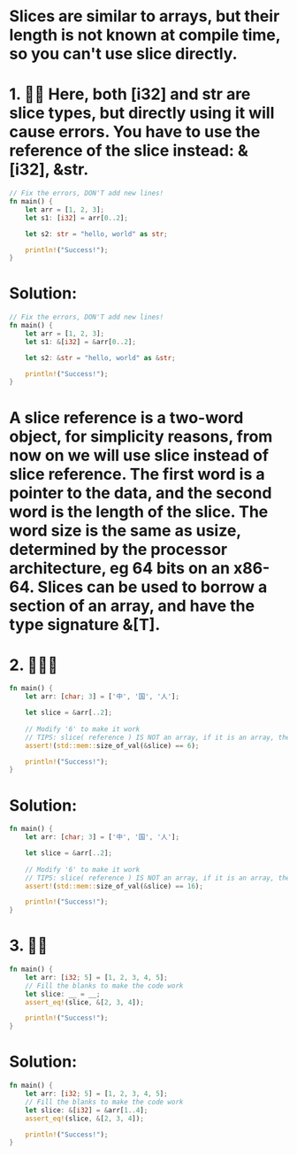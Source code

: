 # Slices are similar to arrays, but their length is not known at compile time, so you can't use slice directly.
# 1. 🌟🌟 Here, both [i32] and str are slice types, but directly using it will cause errors. You have to use the reference of the slice instead: &[i32], &str.
```rs
// Fix the errors, DON'T add new lines!
fn main() {
    let arr = [1, 2, 3];
    let s1: [i32] = arr[0..2];

    let s2: str = "hello, world" as str;

    println!("Success!");
}
```
# Solution:
```rs
// Fix the errors, DON'T add new lines!
fn main() {
    let arr = [1, 2, 3];
    let s1: &[i32] = &arr[0..2];

    let s2: &str = "hello, world" as &str;

    println!("Success!");
}
```
# A slice reference is a two-word object, for simplicity reasons, from now on we will use slice instead of slice reference. The first word is a pointer to the data, and the second word is the length of the slice. The word size is the same as usize, determined by the processor architecture, eg 64 bits on an x86-64. Slices can be used to borrow a section of an array, and have the type signature &[T].
# 2. 🌟🌟🌟
```rs
fn main() {
    let arr: [char; 3] = ['中', '国', '人'];

    let slice = &arr[..2];
    
    // Modify '6' to make it work
    // TIPS: slice( reference ) IS NOT an array, if it is an array, then `assert!` will passed: Each of the two UTF-8 chars '中' and '国'  occupies 3 bytes, 2 * 3 = 6
    assert!(std::mem::size_of_val(&slice) == 6);

    println!("Success!");
}
```
# Solution:
```rs
fn main() {
    let arr: [char; 3] = ['中', '国', '人'];

    let slice = &arr[..2];
    
    // Modify '6' to make it work
    // TIPS: slice( reference ) IS NOT an array, if it is an array, then `assert!` will passed: Each of the two UTF-8 chars '中' and '国'  occupies 3 bytes, 2 * 3 = 6
    assert!(std::mem::size_of_val(&slice) == 16);

    println!("Success!");
}
```
# 3. 🌟🌟
```rs
fn main() {
    let arr: [i32; 5] = [1, 2, 3, 4, 5];
    // Fill the blanks to make the code work
    let slice: __ = __;
    assert_eq!(slice, &[2, 3, 4]);

    println!("Success!");
}
```
# Solution:
```rs
fn main() {
    let arr: [i32; 5] = [1, 2, 3, 4, 5];
    // Fill the blanks to make the code work
    let slice: &[i32] = &arr[1..4];
    assert_eq!(slice, &[2, 3, 4]);

    println!("Success!");
}
```
